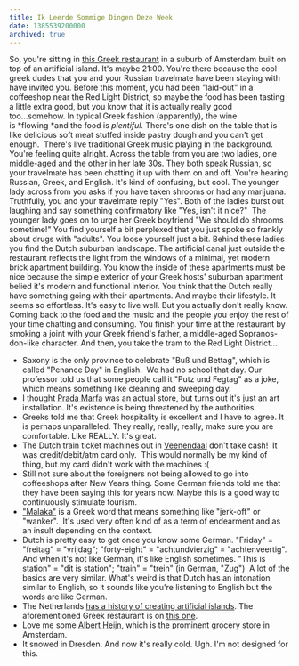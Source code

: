 ```yaml
---
title: Ik Leerde Sommige Dingen Deze Week
date: 1385539200000
archived: true
---
```


So, you're sitting in [this Greek
restaurant](http://www.restaurantigrec.nl/) in a suburb of Amsterdam
built on top of an artificial island. It's maybe 21:00. You're there
because the cool greek dudes that you and your Russian travelmate have
been staying with have invited you. Before this moment, you had been
"laid-out" in a coffeeshop near the Red Light District, so maybe the
food has been tasting a little extra good, but you know that it is
actually really good too...somehow. In typical Greek fashion
(apparently), the wine is *flowing *and the food is *plentiful.* There's
one dish on the table that is like delicious soft meat stuffed inside
pastry dough and you can't get enough.  There's live traditional Greek
music playing in the background. You're feeling quite alright. Across
the table from you are two ladies, one middle-aged and the other in her
late 30s. They both speak Russian, so your travelmate has been chatting
it up with them on and off. You're hearing Russian, Greek, and English.
It's kind of confusing, but cool. The younger lady across from you asks
if you have taken shrooms or had any marijuana. Truthfully, you and your
travelmate reply "Yes". Both of the ladies burst out laughing and say
something confirmatory like "Yes, isn't it nice?"  The younger lady goes
on to urge her Greek boyfriend "We should do shrooms sometime!" You find
yourself a bit perplexed that you just spoke so frankly about drugs with
"adults". You loose yourself just a bit. Behind these ladies you find
the Dutch suburban landscape. The artificial canal just outside the
restaurant reflects the light from the windows of a minimal, yet modern
brick apartment building. You know the inside of these apartments must
be nice because the simple exterior of your Greek hosts' suburban
apartment belied it's modern and functional interior. You think that the
Dutch really have something going with their apartments. And maybe their
lifestyle. It seems so effortless. It's easy to live well. But you
actually don't really know. Coming back to the food and the music and
the people you enjoy the rest of your time chatting and consuming. You
finish your time at the restaurant by smoking a joint with your Greek
friend's father, a middle-aged Sopranos-don-like character. And then,
you take the tram to the Red Light District...

-   Saxony is the only province to celebrate "Buß und Bettag", which is
    called "Penance Day" in English.  We had no school that day. Our
    professor told us that some people call it "Putz und Fegtag" as a
    joke, which means something like cleaning and sweeping day.
-   I thought [Prada Marfa](http://en.wikipedia.org/wiki/Prada_Marfa)
    was an actual store, but turns out it's just an art installation.
    It's existence is being threatened by the authorities.
-   Greeks told me that Greek hospitality is excellent and I have to
    agree. It is perhaps unparalleled. They really, really, really, make
    sure you are comfortable. Like REALLY. It's great.  
-   The Dutch train ticket machines out in
    [Veenendaal](https://www.google.com/maps/preview#!q=veenendaal&data=!1m4!1m3!1d47516!2d5.5514622!3d52.023279!4m12!2m11!1m10!1s0x47c6522a2a3ad32b%3A0x3fe2f0d7aea3937f!3m8!1m3!1d26081603!2d-95.677068!3d37.0625!3m2!1i1024!2i768!4f13.1) don't
    take cash!  It was credit/debit/atm card only.  This would normally
    be my kind of thing, but my card didn't work with the machines :(
-   Still not sure about the foreigners not being allowed to go into
    coffeeshops after New Years thing. Some German friends told me that
    they have been saying this for years now. Maybe this is a good way
    to continuously stimulate tourism.
-   ["Malaka"](http://en.wikipedia.org/wiki/Malakas) is a Greek word
    that means something like "jerk-off" or "wanker".  It's used very
    often kind of as a term of endearment and as an insult depending on
    the context.
-   Dutch is pretty easy to get once you know some German. "Friday" =
    "freitag" = "vrijdag"; "forty-eight" = "achtundvierzig" =
    "achtenveertig". And when it's not like German, it's like English
    sometimes. "This is station\" = \"dit is station"; "train" = "trein"
    (in German, "Zug")  A lot of the basics are very similar. What's
    weird is that Dutch has an intonation similar to English, so it
    sounds like you're listening to English but the words are like
    German. 
-   The Netherlands [has a history of creating artificial
    islands](http://en.wikipedia.org/wiki/Flevopolder). The
    aforementioned Greek restaurant is on [this
    one](http://en.wikipedia.org/wiki/IJburg).
-   Love me some [Albert Heijn](http://www.ah.nl/), which is the
    prominent grocery store in Amsterdam.
-   It snowed in Dresden. And now it's really cold. Ugh. I'm not
    designed for this.

